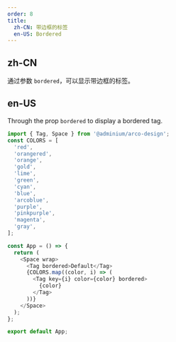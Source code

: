 ```yaml
---
order: 8
title:
  zh-CN: 带边框的标签
  en-US: Bordered
---
```


## zh-CN

通过参数 `bordered`，可以显示带边框的标签。

## en-US

Through the prop `bordered` to display a bordered tag.

```js
import { Tag, Space } from '@adminium/arco-design';
const COLORS = [
  'red',
  'orangered',
  'orange',
  'gold',
  'lime',
  'green',
  'cyan',
  'blue',
  'arcoblue',
  'purple',
  'pinkpurple',
  'magenta',
  'gray',
];

const App = () => {
  return (
    <Space wrap>
      <Tag bordered>Default</Tag>
      {COLORS.map((color, i) => (
        <Tag key={i} color={color} bordered>
          {color}
        </Tag>
      ))}
    </Space>
  );
};

export default App;
```
